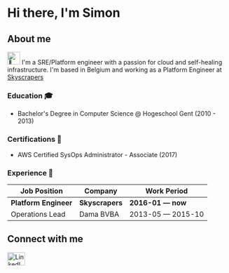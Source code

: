 <!-- markdownlint-disable MD033 -->
# Hi there, I'm Simon

## About me

<img src="https://github.com/TheDudeThatCode/TheDudeThatCode/blob/master/Assets/Hi.gif" alt="👋" width="29px"> I'm a SRE/Platform engineer with a passion for cloud and self-healing infrastructure. I'm based in Belgium and working as a Platform Engineer at [Skyscrapers](https://skyscrapers.eu)

### Education 🎓

- Bachelor's Degree in Computer Science @ Hogeschool Gent (2010 - 2013)

### Certifications 📜

- AWS Certified SysOps Administrator - Associate (2017)

### Experience 💼

| Job Position          | Company         | Work Period       |
| --------------------- | --------------- | ----------------- |
| **Platform Engineer** | **Skyscrapers** | **2016-01 — now** |
| Operations Lead       | Dama BVBA       | 2013-05 — 2015-10 |

## Connect with me

<a href="https://www.linkedin.com/in/simonrondelez/" target="blank"><img align="center" src="https://cdn.jsdelivr.net/npm/simple-icons@3.0.1/icons/linkedin.svg" alt="LinkedIn Simon Rondelez" height="30" width="40" />
